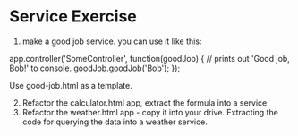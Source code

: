 # Service Exercise

1. make a good job service. you can use it like this:

  app.controller('SomeController', function(goodJob) {
    // prints out 'Good job, Bob!' to console.
    goodJob.goodJob('Bob');
  });

  Use good-job.html as a template.

2. Refactor the calculator.html app, extract the formula into a service.
3. Refactor the weather.html app - copy it into your drive. Extracting the code for querying the data into a weather service.
